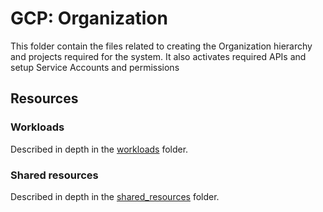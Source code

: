 # GCP: Organization

This folder contain the files related to creating the Organization hierarchy and projects required for the system. It also activates required APIs and setup Service Accounts and permissions


## Resources

### Workloads

Described in depth in the [workloads](./workloads/README.md) folder.


### Shared resources

Described in depth in the [shared_resources](./shared_resources/README.md) folder.